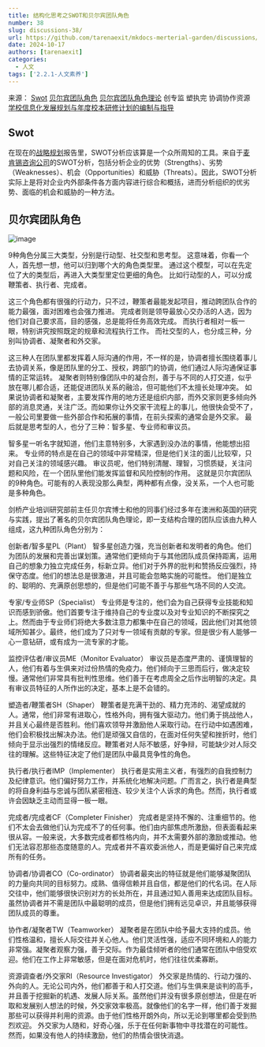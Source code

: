 ```yaml
---
title: 结构化思考之SWOT和贝尔宾团队角色
number: 38
slug: discussions-38/
url: https://github.com/tarenaexit/mkdocs-merterial-garden/discussions/38
date: 2024-10-17
authors: [tarenaexit]
categories: 
  - 人文
tags: ['2.2.1-人文素养']
---
```


来源：
[Swot](https://wiki.mbalib.com/wiki/Swot)
[贝尔宾团队角色](https://zhuanlan.zhihu.com/p/418992531) [贝尔宾团队角色理论](https://wiki.mbalib.com/wiki/%E8%B4%9D%E5%B0%94%E5%AE%BE%E5%9B%A2%E9%98%9F%E8%A7%92%E8%89%B2%E7%90%86%E8%AE%BA) 创专监 塑执完 协调协作资源
[学校信息化发展规划与年度校本研修计划的编制与指导](https://basic.smartedu.cn/teacherTraining/courseDetail?channelId=ad1c8b97-5008-47bf-8ed6-59ca3603974b&courseId=1080da02-120e-4d54-83fb-de5e283e9655&breadcrumb=%E4%B8%93%E4%B8%9A%E5%8F%91%E5%B1%95&libraryId=6b383154-49e6-4b81-bdc4-9ebc85d5306c&firstLevel=f5d12897-a2ac-4c49-9f94-5a0cdb36dfc6&secondLevel=45f8c5d9-030e-4ee0-8181-39e9ca065397&tag=%E6%8A%80%E6%9C%AF%E5%BA%94%E7%94%A8)

## Swot
在现在的[战略规划](https://wiki.mbalib.com/wiki/%E6%88%98%E7%95%A5%E8%A7%84%E5%88%92)报告里，SWOT分析应该算是一个众所周知的工具。来自于[麦肯锡咨询公司](https://wiki.mbalib.com/wiki/%E9%BA%A6%E8%82%AF%E9%94%A1%E5%92%A8%E8%AF%A2%E5%85%AC%E5%8F%B8)的SWOT分析，包括分析企业的优势（Strengths）、劣势（Weaknesses）、机会（Opportunities）和威胁（Threats）。因此，SWOT分析实际上是将对企业内外部条件各方面内容进行综合和概括，进而分析组织的优劣势、面临的机会和威胁的一种方法。

## 贝尔宾团队角色

![image](https://cdn.ccsyue.com/picx-images-hosting/master/20241017/image.2obinel750.webp)

9种角色分属三大类型，分别是行动型、社交型和思考型。
这意味着，你看一个人，首先想一想，他可以归到哪个大的角色类型里。
通过这个模型，可以在先定位了大的类型后，再进入大类型里定位更细的角色。
比如行动型的人，可以分成鞭策者、执行者、完成者。

这三个角色都有很强的行动力，只不过，鞭策者最能发起项目，推动跨团队合作的能力最强，面对困难也会强力推进。
完成者则是领导最放心交办活的人选，因为他们对自己要求高，目的感强，总是能将任务高效完成。
而执行者相对一板一眼，特别讲究按照既定的规章和流程执行工作。
而社交型的人，也分成三种，分别叫协调者、凝聚者和外交家。

这三种人在团队里都发挥着人际沟通的作用，不一样的是，协调者擅长围绕着事儿去协调关系，像是团队里的分工、授权，跨部门的协调，他们通过人际沟通保证事情的正常运转。
凝聚者则特别像团队中的凝合剂，善于与不同的人打交道，似乎放在哪儿都合适，还能促进团队关系的融洽，但可能他们不太擅长处理冲突。
如果说协调者和凝聚者，主要发挥作用的地方还是组织内部，而外交家则更多倾向外部的消息灵通，关注广泛。而如果你让外交家干流程上的事儿，他很快会受不了，一般公司里要做一些外部合作和拓展的事情，在前头探索的通常会是外交家。
最后就是思考型的人，也分了三种：智多星、专业师和审议员。

智多星一听名字就知道，他们主意特别多，大家遇到没办法的事情，他能想出招来。
专业师的特点是在自己的领域中非常精深，但是他们关注的面儿比较窄，只对自己关注的领域感兴趣。
审议员呢，他们特别清醒、理智，习惯质疑，关注问题和风险，在一个团队里他们能发挥监督和风险控制的作用。
这就是贝尔宾团队的9种角色。可能有的人表现没那么典型，两种都有点像，没关系，一个人也可能是多种角色。



剑桥产业培训研究部前主任贝尔宾博士和他的同事们经过多年在澳洲和英国的研究与实践，提出了著名的贝尔宾团队角色理论，即一支结构合理的团队应该由九种人组成，这九种团队角色分别为：

创新者/智多星PL（Plant）
智多星创造力强，充当创新者和发明者的角色。他们为团队的发展和完善出谋划策。通常他们更倾向于与其他团队成员保持距离，运用自己的想象力独立完成任务，标新立异。他们对于外界的批判和赞扬反应强烈，持保守态度。他们的想法总是很激进，并且可能会忽略实施的可能性。 他们是独立的、聪明的、充满原创思想的，但是他们可能不善于与那些气场不同的人交流。

专家/专业师SP（Specialist）
专业师是专注的，他们会为自己获得专业技能和知识而感到骄傲。他们首要专注于维持自己的专业度以及对专业知识的不断探究之上。然而由于专业师们将绝大多数注意力都集中在自己的领域，因此他们对其他领域所知甚少。最终，他们成为了只对专一领域有贡献的专家。但是很少有人能够一心一意钻研，或有成为一流专家的才能。

监控评估者/审议员ME（Monitor Evaluator）
审议员是态度严肃的、谨慎理智的人，他们有着与生俱来对过份热情的免疫力。他们倾向于三思而后行，做决定较慢。通常他们非常具有批判性思维。他们善于在考虑周全之后作出明智的决定。具有审议员特征的人所作出的决定，基本上是不会错的。

塑造者/鞭策者SH（Shaper）
鞭策者是充满干劲的、精力充沛的、渴望成就的人。通常，他们非常有进取心，性格外向，拥有强大驱动力。他们勇于挑战他人，并且关心最终是否胜利。他们喜欢领导并激励他人采取行动。在行动中如遇困难，他们会积极找出解决办法。他们是顽强又自信的，在面对任何失望和挫折时，他们倾向于显示出强烈的情绪反应。鞭策者对人际不敏感，好争辩，可能缺少对人际交往的理解。这些特征决定了他们是团队中最具竞争性的角色。

执行者/执行者IMP（Implementer）
执行者是实用主义者，有强烈的自我控制力及纪律意识。他们偏好努力工作，并系统化地解决问题。广而言之，执行者是典型的将自身利益与忠诚与团队紧密相连、较少关注个人诉求的角色。然而，执行者或许会因缺乏主动而显得一板一眼。

完成者/完成者CF（Completer Finisher）
完成者是坚持不懈的、注重细节的。他们不太会去做他们认为完成不了的任何事。他们由内部焦虑所激励，但表面看起来很从容。一般来说，大多数完成者都性格内向，并不太需要外部的激励或推动。他们无法容忍那些态度随意的人。完成者并不喜欢委派他人，而是更偏好自己来完成所有的任务。

协调者/协调者CO（Co-ordinator）
协调者最突出的特征就是他们能够凝聚团队的力量向共同的目标努力。成熟、值得信赖并且自信，都是他们的代名词。在人际交往中，他们能够很快识别对方的长处所在，并且通过知人善用来达成团队目标。虽然协调者并不需是团队中最聪明的成员，但是他们拥有远见卓识，并且能够获得团队成员的尊重。

协作者/凝聚者TW（Teamworker）
凝聚者是在团队中给予最大支持的成员。他们性格温和，擅长人际交往并关心他人。他们灵活性强，适应不同环境和人的能力非常强。凝聚者观察力强，善于交际。作为最佳倾听者的他们通常在团队中倍受欢迎。他们在工作上非常敏感，但是在面对危机时，他们往往优柔寡断。

资源调查者/外交家RI（Resource Investigator）
外交家是热情的、行动力强的、外向的人。无论公司内外，他们都善于和人打交道。他们与生俱来是谈判的高手，并且善于挖掘新的机遇、发展人际关系。虽然他们并没有很多原创想法，但是在听取和发展别人想法的时候，外交家效率极高。就像他们的名字一样，他们善于发掘那些可以获得并利用的资源。由于他们性格开朗外向，所以无论到哪里都会受到热烈欢迎。 外交家为人随和，好奇心强，乐于在任何新事物中寻找潜在的可能性。然而，如果没有他人的持续激励，他们的热情会很快消退。



<script src="https://giscus.app/client.js"
	data-repo="tarenaexit/mkdocs-merterial-garden"
	data-repo-id="RR_kgDOL4wNPw"
	data-mapping="number"
	data-term="38"
	data-reactions-enabled="1"
	data-emit-metadata="0"
	data-input-position="bottom"
	data-theme="light"
	data-lang="zh-CN"
	crossorigin="anonymous"
	async>
</script>
